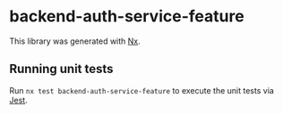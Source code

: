 # backend-auth-service-feature

This library was generated with [Nx](https://nx.dev).

## Running unit tests

Run `nx test backend-auth-service-feature` to execute the unit tests via [Jest](https://jestjs.io).
